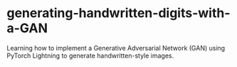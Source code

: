 # generating-handwritten-digits-with-a-GAN
Learning how to implement a Generative Adversarial Network (GAN) using PyTorch Lightning to generate handwritten-style images.
